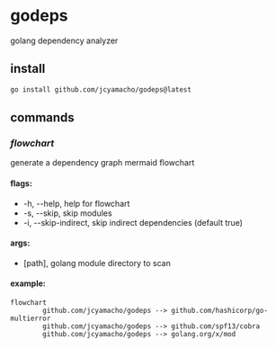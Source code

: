 # godeps
golang dependency analyzer

## install
```bash
go install github.com/jcyamacho/godeps@latest
```

## commands

### *flowchart*
generate a dependency graph mermaid flowchart
#### flags:
-  -h, --help, help for flowchart
-  -s, --skip, skip modules
-  -i, --skip-indirect, skip indirect dependencies (default true)
#### args:
- [path], golang module directory to scan
#### example:
```mermaid
flowchart
        github.com/jcyamacho/godeps --> github.com/hashicorp/go-multierror
        github.com/jcyamacho/godeps --> github.com/spf13/cobra
        github.com/jcyamacho/godeps --> golang.org/x/mod
```